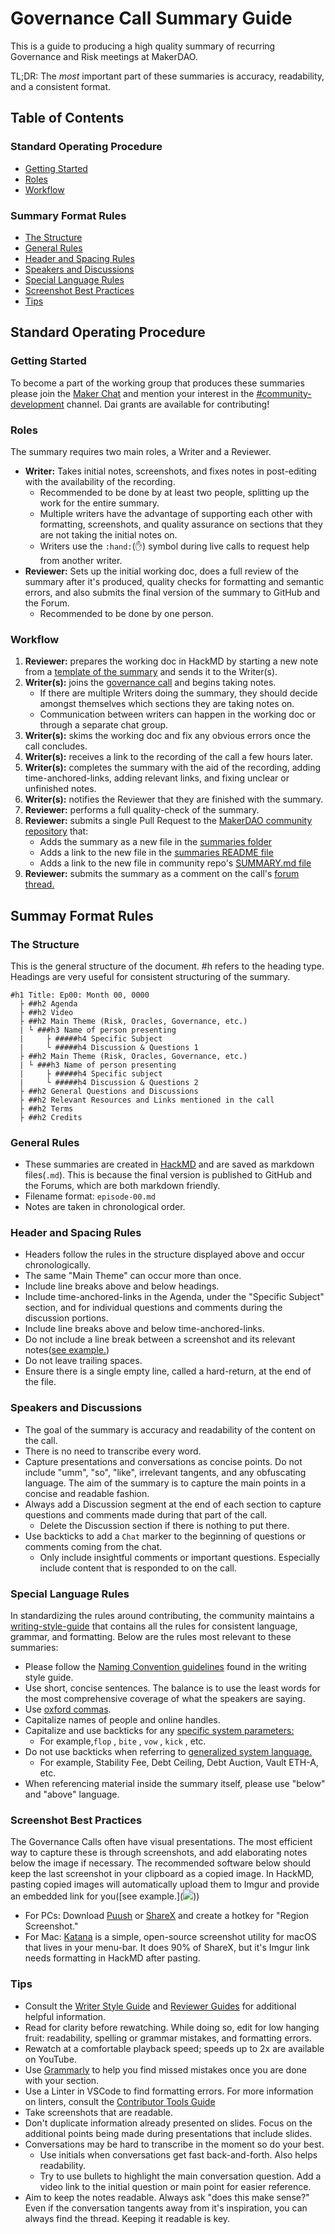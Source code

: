 # Governance Call Summary Guide

This is a guide to producing a high quality summary of recurring Governance and Risk meetings at MakerDAO.

TL;DR: The _most_ important part of these summaries is accuracy, readability, and a consistent format.

## Table of Contents

### Standard Operating Procedure

* [Getting Started](gnr-summary-guide.md#getting-started)
* [Roles](gnr-summary-guide.md#roles)
* [Workflow](gnr-summary-guide.md#workflow)

### Summary Format Rules

* [The Structure](gnr-summary-guide.md#the-structure)
* [General Rules](gnr-summary-guide.md#header-rules)
* [Header and Spacing Rules](gnr-summary-guide.md#header-and-spacing-rules)
* [Speakers and Discussions](gnr-summary-guide.md#speakers-and-discussions)
* [Special Language Rules](gnr-summary-guide.md#special-language-rules)
* [Screenshot Best Practices](gnr-summary-guide.md#screenshot-best-practices)
* [Tips](gnr-summary-guide.md#general-tips)

## Standard Operating Procedure

### Getting Started

To become a part of the working group that produces these summaries please join the [Maker Chat](https://chat.makerdao.com) and mention your interest in the [\#community-development](https://chat.makerdao.com/channel/community-development) channel. Dai grants are available for contributing!

### Roles

The summary requires two main roles, a Writer and a Reviewer.

* **Writer:** Takes initial notes, screenshots, and fixes notes in post-editing with the availability of the recording.
  * Recommended to be done by at least two people, splitting up the work for the entire summary.
  * Multiple writers have the advantage of supporting each other with formatting, screenshots, and quality assurance on sections that they are not taking the initial notes on.
  * Writers use the `:hand:`\(:hand:\) symbol during live calls to request help from another writer.
* **Reviewer:** Sets up the initial working doc, does a full review of the summary after it's produced, quality checks for formatting and semantic errors, and also submits the final version of the summary to GitHub and the Forum.
  * Recommended to be done by one person.

### Workflow

1. **Reviewer:** prepares the working doc in HackMD by starting a new note from a [template of the summary](gnr-summary-template.md) and sends it to the Writer\(s\).
2. **Writer\(s\):** joins the [governance call](https://calendar.google.com/calendar/embed?src=makerdao.com_3efhm2ghipksegl009ktniomdk@group.calendar.google.com&ctz=America/Los_Angeles) and begins taking notes.
   * If there are multiple Writers doing the summary, they should decide amongst themselves which sections they are taking notes on.
   * Communication between writers can happen in the working doc or through a separate chat group.
3. **Writer\(s\):** skims the working doc and fix any obvious errors once the call concludes.
4. **Writer\(s\):** receives a link to the recording of the call a few hours later.
5. **Writer\(s\):** completes the summary with the aid of the recording, adding time-anchored-links, adding relevant links, and fixing unclear or unfinished notes.
6. **Writer\(s\):** notifies the Reviewer that they are finished with the summary.
7. **Reviewer:** performs a full quality-check of the summary.
8. **Reviewer:** submits a single Pull Request to the [MakerDAO community repository](https://github.com/makerdao/community) that:
   * Adds the summary as a new file in the [summaries folder](https://github.com/makerdao/community/tree/master/governance/governance-and-risk-meetings/summaries)
   * Adds a link to the new file in the [summaries README file](https://github.com/makerdao/community/blob/master/governance/governance-and-risk-meetings/summaries/README.md)
   * Adds a link to the new file in community repo's [SUMMARY.md file](https://github.com/makerdao/community/blob/master/SUMMARY.md)
9. **Reviewer:** submits the summary as a comment on the call's [forum thread.](https://forum.makerdao.com/c/governance/gnr)

## Summay Format Rules

### The Structure

This is the general structure of the document. \#h refers to the heading type. Headings are very useful for consistent structuring of the summary.

```text
#h1 Title: Ep00: Month 00, 0000
  ├ ##h2 Agenda
  ├ ##h2 Video
  ├ ##h2 Main Theme (Risk, Oracles, Governance, etc.)
  | └ ###h3 Name of person presenting
  |     ├ #####h4 Specific Subject
  |     └ #####h4 Discussion & Questions 1
  ├ ##h2 Main Theme (Risk, Oracles, Governance, etc.)
  | └ ###h3 Name of person presenting
  |     ├ #####h4 Specific subject
  |     └ #####h4 Discussion & Questions 2
  ├ ##h2 General Questions and Discussions
  ├ ##h2 Relevant Resources and Links mentioned in the call
  ├ ##h2 Terms
  ├ ##h2 Credits
```

### General Rules

* These summaries are created in [HackMD](https://hackmd.io/) and are saved as markdown files\(`.md`\). This is because the final version is published to GitHub and the Forums, which are both markdown friendly.
* Filename format: `episode-00.md`
* Notes are taken in chronological order.

### Header and Spacing Rules

* Headers follow the rules in the structure displayed above and occur chronologically.
* The same "Main Theme" can occur more than once.
* Include line breaks above and below headings.
* Include time-anchored-links in the Agenda, under the "Specific Subject" section, and for individual questions and comments during the discussion portions.
* Include line breaks above and below time-anchored-links.
* Do not include a line break between a screenshot and its relevant notes\([see example.](https://i.imgur.com/kzV3jcY.png)\)
* Do not leave trailing spaces.
* Ensure there is a single empty line, called a hard-return, at the end of the file.

### Speakers and Discussions

* The goal of the summary is accuracy and readability of the content on the call.
* There is no need to transcribe every word.
* Capture presentations and conversations as concise points. Do not include "umm", "so", "like", irrelevant tangents, and any obfuscating language. The aim of the summary is to capture the main points in a concise and readable fashion.
* Always add a Discussion segment at the end of each section to capture questions and comments made during that part of the call.
  * Delete the Discussion section if there is nothing to put there.
* Use backticks to add a `Chat`  marker to the beginning of questions or comments coming from the chat.
  * Only include insightful comments or important questions. Especially include content that is responded to on the call.

### Special Language Rules

In standardizing the rules around contributing, the community maintains a [writing-style-guide](https://community-development.makerdao.com/contributing/style-guide) that contains all the rules for consistent language, grammar, and formatting. Below are the rules most relevant to these summaries:

* Please follow the [Naming Convention guidelines](https://github.com/ryancreatescopy/community/tree/203253ec20549aa3667729d5b12a0ee7c5834bde/contributing/contributing/style-guide/README.md#naming-conventions) found in the writing style guide.
* Use short, concise sentences. The balance is to use the least words for the most comprehensive coverage of what the speakers are saying.
* Use [oxford commas](https://en.wikipedia.org/wiki/Serial_comma).
* Capitalize names of people and online handles.
* Capitalize and use backticks for any [specific system parameters:](https://docs.makerdao.com/other-documentation/system-glossary)
  * For example,`flop` , `bite` , `vow` , `kick` , etc.
* Do not use backticks when referring to [generalized system language.](https://community-development.makerdao.com/makerdao-mcd-faqs/faqs/glossary)
  * For example, Stability Fee, Debt Ceiling, Debt Auction, Vault ETH-A, etc.
* When referencing material inside the summary itself, please use "below" and "above" language.

### Screenshot Best Practices

The Governance Calls often have visual presentations. The most efficient way to capture these is through screenshots, and add elaborating notes below the image if necessary. The recommended software below should keep the last screenshot in your clipboard as a copied image. In HackMD, pasting copied images will automatically upload them to Imgur and provide an embedded link for you\(\[see example.\]\(![](https://i.imgur.com/nNBR9UT.png)\)\)

* For PCs: Download [Puush](https://puush.me/) or [ShareX](https://getsharex.com/) and create a hotkey for "Region Screenshot."
* For Mac: [Katana](https://github.com/bluegill/katana) is a simple, open-source screenshot utility for macOS that lives in your menu-bar. It does 90% of ShareX, but it's Imgur link needs formatting in HackMD after pasting.

### Tips

* Consult the [Writer Style Guide](https://github.com/ryancreatescopy/community/tree/203253ec20549aa3667729d5b12a0ee7c5834bde/contributing/contributing/style-guide.md) and [Reviewer Guides](https://github.com/ryancreatescopy/community/tree/203253ec20549aa3667729d5b12a0ee7c5834bde/contributing/contributing/reviewer-guide.md) for additional helpful information.
* Read for clarity before rewatching. While doing so, edit for low hanging fruit: readability, spelling or grammar mistakes, and formatting errors.
* Rewatch at a comfortable playback speed; speeds up to 2x are available on YouTube.
* Use [Grammarly](https://app.grammarly.com/) to help you find missed mistakes once you are done with your section.
* Use a Linter in VSCode to find formatting errors. For more information on linters, consult the [Contributor Tools Guide](https://github.com/ryancreatescopy/community/tree/203253ec20549aa3667729d5b12a0ee7c5834bde/contributing/contributing/contributor-tools/README.md#VSCode)
* Take screenshots that are readable.
* Don't duplicate information already presented on slides. Focus on the additional points being made during presentations that include slides.
* Conversations may be hard to transcribe in the moment so do your best.
  * Use initials when conversations get fast back-and-forth. Also helps readability.
  * Try to use bullets to highlight the main conversation question. Add a video link to the initial question or main point for easier reference.
* Aim to keep the notes readable. Always ask "does this make sense?" Even if the conversation tangents away from it's inspiration, you can always find the thread. Keeping it readable is key.

